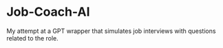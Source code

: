 # Job-Coach-AI
My attempt at a GPT wrapper that simulates job interviews with questions related to the role.
